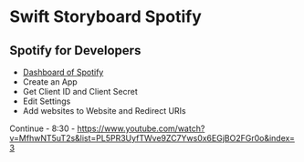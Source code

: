 # Swift Storyboard Spotify

## Spotify for Developers
- [Dashboard of Spotify][dashboard]
- Create an App
- Get Client ID and Client Secret
- Edit Settings
- Add websites to Website and Redirect URIs

Continue - 8:30 - https://www.youtube.com/watch?v=MfhwNT5uT2s&list=PL5PR3UyfTWve9ZC7Yws0x6EGjBO2FGr0o&index=3

[dashboard]: https://developer.spotify.com/dashboard

